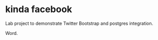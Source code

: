 kinda facebook
=============

Lab project to demonstrate Twitter Bootstrap and postgres integration. 

Word.
